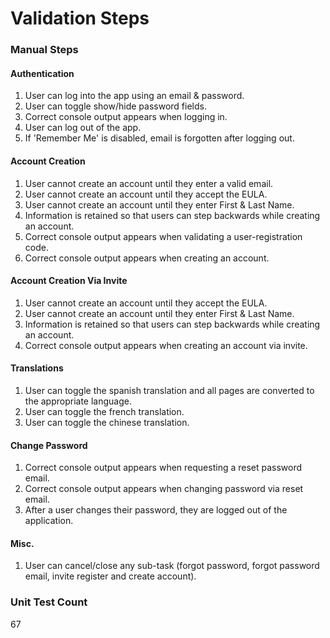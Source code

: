 # Validation Steps

### Manual Steps

#### Authentication
1. User can log into the app using an email & password. 
2. User can toggle show/hide password fields.
3. Correct console output appears when logging in.
4. User can log out of the app.
5. If 'Remember Me' is disabled, email is forgotten after logging out.

#### Account Creation
1. User cannot create an account until they enter a valid email.
2. User cannot create an account until they accept the EULA.
3. User cannot create an account until they enter First & Last Name.
4. Information is retained so that users can step backwards while creating an account. 
5. Correct console output appears when validating a user-registration code.
6. Correct console output appears when creating an account.

#### Account Creation Via Invite
1. User cannot create an account until they accept the EULA.
2. User cannot create an account until they enter First & Last Name.
3. Information is retained so that users can step backwards while creating an account.
4. Correct console output appears when creating an account via invite.

#### Translations
1. User can toggle the spanish translation and all pages are converted to the appropriate language.
2. User can toggle the french translation.
3. User can toggle the chinese translation.

#### Change Password
1. Correct console output appears when requesting a reset password email.
2. Correct console output appears when changing password via reset email.
3. After a user changes their password, they are logged out of the application.


#### Misc.
1. User can cancel/close any sub-task (forgot password, forgot password email, invite register and create account).

### Unit Test Count
67

